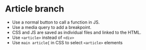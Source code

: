 # Article branch
- Use a normal button to call a function in JS.
- Use a media query to add a breakpoint.
- CSS and JS are saved as individual files and linked to the HTML.
- Use `<article>` instead of `<div>`
- Use `main article{` in CSS to select `<article>` elements

